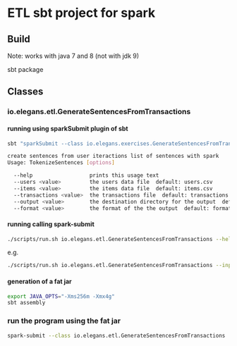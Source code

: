 # ETL sbt project for spark

## Build

Note: works with java 7 and 8 (not with jdk 9)

sbt package

## Classes

### io.elegans.etl.GenerateSentencesFromTransactions

#### running using sparkSubmit plugin of sbt

```bash
sbt "sparkSubmit --class io.elegans.exercises.GenerateSentencesFromTransactions -- --help"

create sentences from user iteractions list of sentences with spark
Usage: TokenizeSentences [options]

  --help                  prints this usage text
  --users <value>         the users data file  default: users.csv
  --items <value>         the items data file  default: items.csv
  --transactions <value>  the transactions file  default: transactions.csv
  --output <value>        the destination directory for the output  default: SENTENCES
  --format <value>        the format of the the output  default: format1
```

#### running calling spark-submit

```bash
./scripts/run.sh io.elegans.etl.GenerateSentencesFromTransactions --help
```

e.g.

```bash
./scripts/run.sh io.elegans.etl.GenerateSentencesFromTransactions --input sentences.utf8.clean.txt  --output TOKENIZED
```

#### generation of a fat jar

```bash
export JAVA_OPTS="-Xms256m -Xmx4g"
sbt assembly
```

### run the program using the fat jar

```bash
spark-submit --class io.elegans.etl.GenerateSentencesFromTransactions ./target/scala-2.11/etl-assembly-0.1.jar  --help
```

